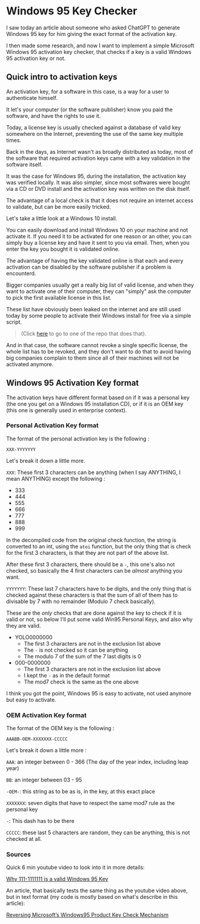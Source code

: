 # Windows 95 Key Checker

I saw today an article about someone who asked ChatGPT to generate Windows 95 key for him giving the exact format of the activation key.

I then made some research, and now I want to implement a simple Microsoft Windows 95 activation key checker, that checks if a key is a valid Windows 95 activation key or not.

## Quick intro to activation keys

An activation key, for a software in this case, is a way for a user to authenticate himself.

It let's your computer (or the software publisher) know you paid the software, and have the rights to use it.

Today, a license key is usually checked against a database of valid key somewhere on the Internet, preventing the use of the same key multiple times.

Back in the days, as Internet wasn't as broadly distributed as today, most of the software that required activation keys came with a key validation in the software itself.

It was the case for Windows 95, during the installation, the activation key was verified locally. It was also simpler, since most softwares were bought via a CD or DVD install and the activation key was written on the disk itself.

The advantage of a local check is that it does not require an internet access to validate, but can be more easily tricked.

Let's take a little look at a Windows 10 install.

You can easily download and install Windows 10 on your machine and not activate it. If you need it to be activated for one reason or an other, you can simply buy a license key and have it sent to you via email. Then, when you enter the key you bought it is validated online.

The advantage of having the key validated online is that each and every activation can be disabled by the software publisher if a problem is encounterd.

Bigger companies usually get a really big list of valid license, and when they want to activate one of their computer, they can "simply" ask the computer to pick the first available license in this list.

These list have obviously been leaked on the internet and are still used today by some people to activate their Windows install for free via a simple script.

> (Click [here](https://github.com/Chaxiraxi/Windows-Cracker) to go to one of the repo that does that).

And in that case, the software cannot revoke a single specific license, the whole list has to be revoked, and they don't want to do that to avoid having big companies complain to them since all of their machines will not be activated anymore.

## Windows 95 Activation Key format

The activation keys have different format based on if it was a personal key (the one you get on a Windows 95 installation CD), or if it is an OEM key (this one is generally used in enterprise context).

### Personal Activation Key format

The format of the personal activation key is the following :

```XXX-YYYYYYY```

Let's break it down a little more.

```XXX```: These first 3 characters can be anything (when I say ANYTHING, I mean ANYTHING) except the following :

- 333
- 444
- 555
- 666
- 777
- 888
- 999

In the decompiled code from the original check function, the string is converted to an int, using the `atoi` function, but the only thing that is check for the first 3 characters, is that they are not part of the above list.

After these first 3 characters, there should be a `-`, this one's also not checked, so basically the 4 first characters can be *almost* anything you want.

`YYYYYYY`: These last 7 characters have to be digits, and the only thing that is checked against these characters is that the sum of all of them has to divisable by 7 with no remainder (Modulo 7 check basically).

These are the *only* checks that are done against the key to check if it is valid or not, so below I'll put some valid Win95 Personal Keys, and also why they are valid.

- YOLO0000000
	- The first 3 characters are not in the exclusion list above
	- The `-` is not checked so it can be anything
	- The modulo 7 of the sum of the 7 last digits is 0
- 000-0000000
	- The first 3 characters are not in the exclusion list above
	- I kept the `-` as in the default format
	- The mod7 check is the same as the one above

I think you got the point, Windows 95 is easy to activate, not used anymore but easy to activate.

### OEM Activation Key format

The format of the OEM key is the following :

`AAABB-OEM-XXXXXXX-CCCCC`

Let's break it down a little more :

`AAA`: an integer between 0 - 366 (The day of the year index, including leap year)

`BB`: an integer between 03 - 95

`-OEM-`: this string as to be as is, in the key, at this exact place

`XXXXXXX`: seven digits that have to respect the same mod7 rule as the personal key

`-`: This dash has to be there

`CCCCC`: these last 5 characters are random, they can be anything, this is not checked at all.

### Sources

Quick 6 min youtube video to look into it in more details:

[Why 111-1111111 is a valid Windows 95 Key](https://www.youtube.com/watch?v=cwyH59nACzQ&list=WL)

An article, that basically tests the same thing as the youtube video above, but in text format (my code is mostly based on what's describe in this article):

[Reversing Microsoft’s Windows95 Product Key Check Mechanism](https://infosecwriteups.com/reversing-microsofts-windows95-product-key-check-mechanism-ca7e825014b6)

